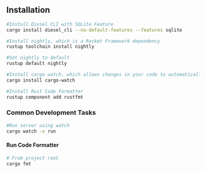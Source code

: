 ## Installation

```bash
#Install Diesel CLI with SQLite Feature
cargo install diesel_cli --no-default-features --features sqlite
```

```bash
#Install nightly, which is a Rocket Framework dependency
rustup toolchain install nightly
```

```bash
#Set nightly to default
rustup default nightly
```

```bash
#Install cargo watch, which allows changes in your code to automatically restart running server on code change
cargo install cargo-watch
```

```bash
#Install Rust Code Formatter
rustup component add rustfmt
```


### Common Development Tasks

```bash
#Run server using watch
cargo watch -x run
```


#### Run Code Formatter

```bash
# From project root
cargo fmt
```

